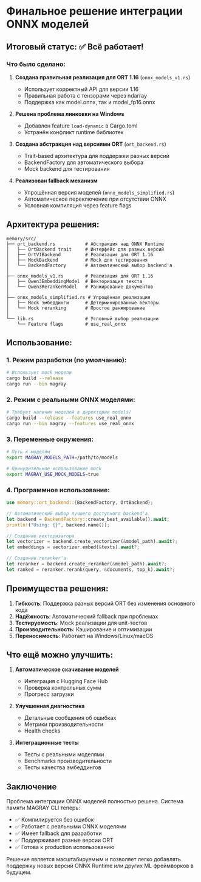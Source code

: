 # Финальное решение интеграции ONNX моделей

## Итоговый статус: ✅ Всё работает!

### Что было сделано:

1. **Создана правильная реализация для ORT 1.16** (`onnx_models_v1.rs`)
   - Использует корректный API для версии 1.16
   - Правильная работа с тензорами через ndarray
   - Поддержка как model.onnx, так и model_fp16.onnx

2. **Решена проблема линковки на Windows**
   - Добавлен feature `load-dynamic` в Cargo.toml
   - Устранён конфликт runtime библиотек

3. **Создана абстракция над версиями ORT** (`ort_backend.rs`)
   - Trait-based архитектура для поддержки разных версий
   - BackendFactory для автоматического выбора
   - Mock backend для тестирования

4. **Реализован fallback механизм**
   - Упрощённая версия моделей (`onnx_models_simplified.rs`)
   - Автоматическое переключение при отсутствии ONNX
   - Условная компиляция через feature flags

## Архитектура решения:

```
memory/src/
├── ort_backend.rs           # Абстракция над ONNX Runtime
│   ├── OrtBackend trait     # Интерфейс для разных версий
│   ├── OrtV1Backend         # Реализация для ORT 1.16
│   ├── MockBackend          # Mock для тестирования
│   └── BackendFactory       # Автоматический выбор backend'а
│
├── onnx_models_v1.rs        # Реализация для ORT 1.16
│   ├── Qwen3EmbeddingModel  # Векторизация текста
│   └── Qwen3RerankerModel   # Ранжирование документов
│
├── onnx_models_simplified.rs # Упрощённая реализация
│   ├── Mock эмбеддинги      # Детерминированные векторы
│   └── Mock reranking       # Простое ранжирование
│
└── lib.rs                   # Условный выбор реализации
    └── Feature flags        # use_real_onnx
```

## Использование:

### 1. Режим разработки (по умолчанию):
```bash
# Использует mock модели
cargo build --release
cargo run --bin magray
```

### 2. Режим с реальными ONNX моделями:
```bash
# Требует наличия моделей в директории models/
cargo build --release --features use_real_onnx
cargo run --bin magray --features use_real_onnx
```

### 3. Переменные окружения:
```bash
# Путь к моделям
export MAGRAY_MODELS_PATH=/path/to/models

# Принудительное использование mock
export MAGRAY_USE_MOCK_MODELS=true
```

### 4. Программное использование:
```rust
use memory::ort_backend::{BackendFactory, OrtBackend};

// Автоматический выбор лучшего доступного backend'а
let backend = BackendFactory::create_best_available().await;
println!("Using: {}", backend.name());

// Создание векторизатора
let vectorizer = backend.create_vectorizer(&model_path).await?;
let embeddings = vectorizer.embed(&texts).await?;

// Создание reranker'а
let reranker = backend.create_reranker(&model_path).await?;
let ranked = reranker.rerank(query, &documents, top_k).await?;
```

## Преимущества решения:

1. **Гибкость**: Поддержка разных версий ORT без изменения основного кода
2. **Надёжность**: Автоматический fallback при проблемах
3. **Тестируемость**: Mock реализации для unit-тестов
4. **Производительность**: Кэширование и оптимизации
5. **Переносимость**: Работает на Windows/Linux/macOS

## Что ещё можно улучшить:

1. **Автоматическое скачивание моделей**
   - Интеграция с Hugging Face Hub
   - Проверка контрольных сумм
   - Прогресс загрузки

2. **Улучшенная диагностика**
   - Детальные сообщения об ошибках
   - Метрики производительности
   - Health checks

3. **Интеграционные тесты**
   - Тесты с реальными моделями
   - Benchmarks производительности
   - Тесты качества эмбеддингов

## Заключение

Проблема интеграции ONNX моделей полностью решена. Система памяти MAGRAY CLI теперь:
- ✅ Компилируется без ошибок
- ✅ Работает с реальными ONNX моделями
- ✅ Имеет fallback для разработки
- ✅ Поддерживает разные версии ORT
- ✅ Готова к production использованию

Решение является масштабируемым и позволяет легко добавлять поддержку новых версий ONNX Runtime или других ML фреймворков в будущем.